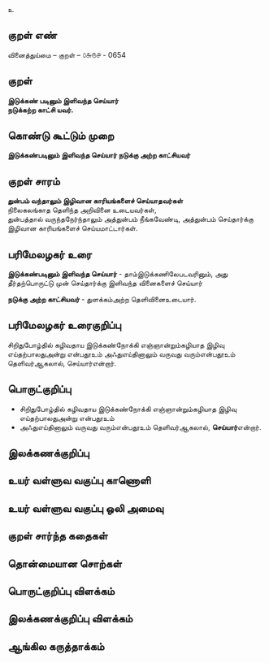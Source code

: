 உ

## குறள் எண் 

வினைத்துய்மை  – குறள் – ௦௬௫௪ - 0654  

## குறள் 

**இடுக்கண் படினும் இளிவந்த செய்யார்  
நடுக்கற்ற காட்சி யவர்.**  

## கொண்டு கூட்டும் முறை

**இடுக்கண்படினும் இளிவந்த செய்யார் நடுக்கு அற்ற காட்சியவர்**

## குறள் சாரம் 

**துன்பம் வந்தாலும் இழிவான காரியங்களைச் செய்யாதவர்கள்**  
நிலைகலங்காத தெளிந்த அறிவினை உடையவர்கள்,  
துன்பத்தால் வருந்தநேர்ந்தாலும் அத்துன்பம் நீங்கவேண்டி, அத்துன்பம் செய்தார்க்கு இழிவான காரியங்களைச் செய்யமாட்டார்கள்.  

## பரிமேலழகர் உரை

**இடுக்கண்படினும் இளிவந்த செய்யார்** - தாம்இடுக்கணிலேபடவரினும், அது தீர்தற்பொருட்டு முன் செய்தார்க்கு இளிவந்த வினைகளைச் செய்யார்  

**நடுக்கு அற்ற காட்சியவர்** - துளக்கம்அற்ற தெளிவினைஉடையார். 

## பரிமேலழகர் உரைகுறிப்பு   

சிறிதுபோழ்தில் கழிவதாய இடுக்கண்நோக்கி எஞ்ஞான்றும்கழியாத இழிவு எய்தற்பாலதுஅன்று என்பதூஉம் அஃதுஎய்தினாலும் வருவது வரும்என்பதூஉம் தெளிவர்ஆகலால், செய்யார்என்றார்.    

## பொருட்குறிப்பு 

* சிறிதுபோழ்தில் கழிவதாய இடுக்கண்நோக்கி எஞ்ஞான்றும்கழியாத இழிவு எய்தற்பாலதுஅன்று என்பதூஉம்  
* அஃதுஎய்தினாலும் வருவது வரும்என்பதூஉம் தெளிவர்ஆகலால், **செய்யார்**என்றார்.    

## இலக்கணக்குறிப்பு  


## உயர் வள்ளுவ வகுப்பு காணொளி


## உயர் வள்ளுவ வகுப்பு ஒலி அமைவு 

 
## குறள் சார்ந்த கதைகள் 


## தொன்மையான சொற்கள்


## பொருட்குறிப்பு விளக்கம்


## இலக்கணக்குறிப்பு விளக்கம்


## ஆங்கில கருத்தாக்கம் 


